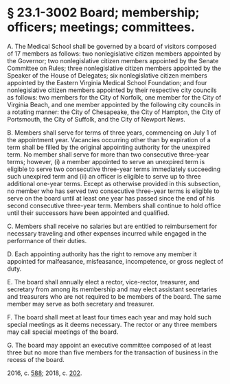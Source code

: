 # § 23.1-3002 Board; membership; officers; meetings; committees.

<p>A. The Medical School shall be governed by a board of visitors composed of 17 members as follows: two nonlegislative citizen members appointed by the Governor; two nonlegislative citizen members appointed by the Senate Committee on Rules; three nonlegislative citizen members appointed by the Speaker of the House of Delegates; six nonlegislative citizen members appointed by the Eastern Virginia Medical School Foundation; and four nonlegislative citizen members appointed by their respective city councils as follows: two members for the City of Norfolk, one member for the City of Virginia Beach, and one member appointed by the following city councils in a rotating manner: the City of Chesapeake, the City of Hampton, the City of Portsmouth, the City of Suffolk, and the City of Newport News.</p><p>B. Members shall serve for terms of three years, commencing on July 1 of the appointment year. Vacancies occurring other than by expiration of a term shall be filled by the original appointing authority for the unexpired term. No member shall serve for more than two consecutive three-year terms; however, (i) a member appointed to serve an unexpired term is eligible to serve two consecutive three-year terms immediately succeeding such unexpired term and (ii) an officer is eligible to serve up to three additional one-year terms. Except as otherwise provided in this subsection, no member who has served two consecutive three-year terms is eligible to serve on the board until at least one year has passed since the end of his second consecutive three-year term. Members shall continue to hold office until their successors have been appointed and qualified.</p><p>C. Members shall receive no salaries but are entitled to reimbursement for necessary traveling and other expenses incurred while engaged in the performance of their duties.</p><p>D. Each appointing authority has the right to remove any member it appointed for malfeasance, misfeasance, incompetence, or gross neglect of duty.</p><p>E. The board shall annually elect a rector, vice-rector, treasurer, and secretary from among its membership and may elect assistant secretaries and treasurers who are not required to be members of the board. The same member may serve as both secretary and treasurer.</p><p>F. The board shall meet at least four times each year and may hold such special meetings as it deems necessary. The rector or any three members may call special meetings of the board.</p><p>G. The board may appoint an executive committee composed of at least three but no more than five members for the transaction of business in the recess of the board.</p><p>2016, c. <a href='http://lis.virginia.gov/cgi-bin/legp604.exe?161+ful+CHAP0588'>588</a>; 2018, c. <a href='http://lis.virginia.gov/cgi-bin/legp604.exe?181+ful+CHAP0202'>202</a>.</p>